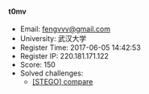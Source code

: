#### t0mv  

* Email: fengvvv@gmail.com  
* University: 武汉大学  
* Register Time: 2017-06-05 14:42:53  
* Register IP: 220.181.171.122  
* Score: 150  
* Solved challenges: 
  * [[STEGO] compare](https://github.com/SniperOJ/Challenges/blob/master/STEGO/compare.json)  
